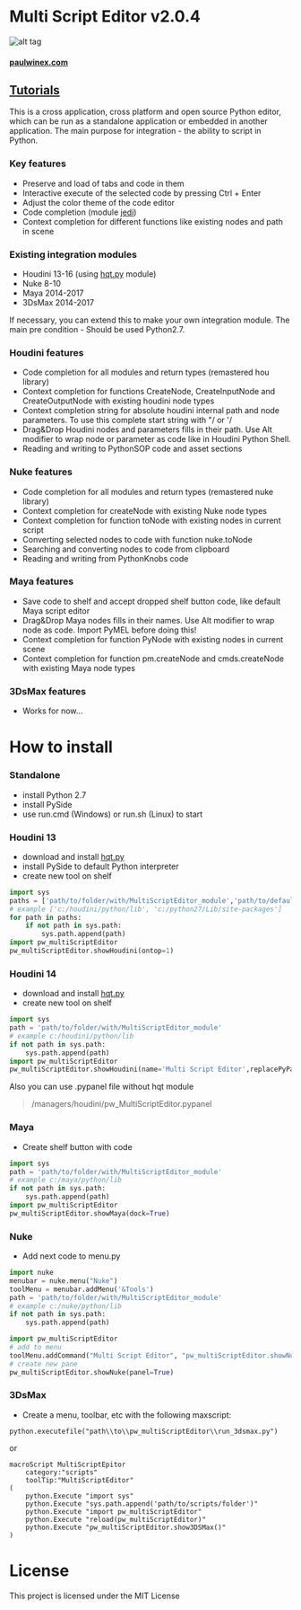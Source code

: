 # Multi Script Editor v2.0.4

![alt tag](http://www.paulwinex.ru/wp-content/uploads/2015/04/mse_banner.jpg)

#### [paulwinex.com](http://paulwinex.com/portfolio/multi-script-editor/)

## [Tutorials](https://vimeo.com/channels/multiscripteditor)

This is a cross application, cross platform and open source Python editor, which can be run as a standalone application 
or embedded in another application. The main purpose for integration - the ability to script in Python.

### Key features

  - Preserve and load of tabs and code in them
  - Interactive execute of the selected code by pressing Ctrl + Enter
  - Adjust the color theme of the code editor
  - Code completion (module [jedi](https://github.com/davidhalter/jedi))
  - Context completion for different functions like existing nodes and path in scene

### Existing integration modules

  - Houdini 13-16 (using [hqt.py](http://github.com/paulwinex/hqt ) module)
  - Nuke 8-10
  - Maya 2014-2017
  - 3DsMax 2014-2017
    
If necessary, you can extend this to make your own integration module.
The main pre condition - Should be used Python2.7.
 

### Houdini features
  - Code completion for all modules and return types (remastered hou library)
  - Context completion for functions CreateNode, CreateInputNode and CreateOutputNode with existing houdini node types
  - Context completion string for absolute houdini internal path and node parameters. To use this complete start string with "/ or '/
  - Drag&Drop Houdini nodes and parameters fills in their path. Use Alt modifier to wrap node or parameter as code like in Houdini Python Shell.
  - Reading and writing to PythonSOP code and asset sections 
 
### Nuke features
  - Code completion for all modules and return types (remastered nuke library)
  - Context completion for createNode with existing Nuke node types
  - Context completion for function toNode with existing nodes in current script
  - Converting selected nodes to code with function nuke.toNode
  - Searching and converting nodes to code from clipboard
  - Reading and writing from PythonKnobs code
   
### Maya features
  - Save code to shelf and accept dropped shelf button code, like default Maya script editor
  - Drag&Drop Maya nodes fills in their names. Use Alt modifier to wrap node as code. Import PyMEL before doing this!
  - Context completion for function PyNode with existing nodes in current scene
  - Context completion for function pm.createNode and cmds.createNode with existing Maya node types

### 3DsMax features
  - Works for now...


# How to install

### Standalone
    
  - install Python 2.7
  - install PySide
  - use run.cmd (Windows) or run.sh (Linux) to start

### Houdini 13
    
  - download and install [hqt.py](http://github.com/paulwinex/hqt )
  - install PySide to default Python interpreter
  - create new tool on shelf

```python
import sys
paths = ['path/to/folder/with/MultiScriptEditor_module','path/to/default/python27/lib/with/PySide']
# example ['c:/houdini/python/lib', 'c:/python27/Lib/site-packages']
for path in paths:
    if not path in sys.path:
        sys.path.append(path)
import pw_multiScriptEditor
pw_multiScriptEditor.showHoudini(ontop=1)
```
  
### Houdini 14

  - download and install [hqt.py](http://github.com/paulwinex/hqt )
  - create new tool on shelf
  
```python
import sys
path = 'path/to/folder/with/MultiScriptEditor_module'
# example c:/houdini/python/lib
if not path in sys.path:
    sys.path.append(path)
import pw_multiScriptEditor
pw_multiScriptEditor.showHoudini(name='Multi Script Editor',replacePyPanel=1, hideTitleMenu=0)
```

Also you can use .pypanel file without hqt module 
>/managers/houdini/pw_MultiScriptEditor.pypanel

### Maya

  - Create shelf button with code
```python
import sys
path = 'path/to/folder/with/MultiScriptEditor_module'
# example c:/maya/python/lib
if not path in sys.path:
    sys.path.append(path)
import pw_multiScriptEditor
pw_multiScriptEditor.showMaya(dock=True)
```

### Nuke

  - Add next code to menu.py
  
```python
import nuke
menubar = nuke.menu("Nuke")
toolMenu = menubar.addMenu('&Tools')
path = 'path/to/folder/with/MultiScriptEditor_module'
# example c:/nuke/python/lib
if not path in sys.path:
    sys.path.append(path)

import pw_multiScriptEditor
# add to menu
toolMenu.addCommand("Multi Script Editor", "pw_multiScriptEditor.showNuke()")
# create new pane
pw_multiScriptEditor.showNuke(panel=True)
```

### 3DsMax

  - Create a menu, toolbar, etc with the following maxscript:

```maxscript
python.executefile("path\\to\\pw_multiScriptEditor\\run_3dsmax.py")
```
or
```
macroScript MultiScriptEpitor
	category:"scripts"
	toolTip:"MultiScriptEditor"
(
	python.Execute "import sys"
	python.Execute "sys.path.append('path/to/scripts/folder')"
	python.Execute "import pw_multiScriptEditor"
	python.Execute "reload(pw_multiScriptEditor)"
	python.Execute "pw_multiScriptEditor.show3DSMax()"
)

```

# License

This project is licensed under the MIT License
